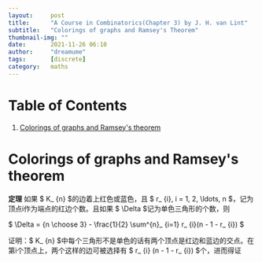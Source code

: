 ```yaml
---
layout:     post
title:      "A Course in Combinatorics(Chapter 3) by J. H. van Lint"
subtitle:   "Colorings of graphs and Ramsey's Theorem"
thumbnail-img: ""
date:       2021-11-26 06:10
author:     "dreamume"
tags: 		[discrete]
category:   maths
---
```

<head>
    <script src="https://cdn.mathjax.org/mathjax/latest/MathJax.js?config=TeX-AMS-MML_HTMLorMML" type="text/javascript"></script>
    <script type="text/x-mathjax-config">
        MathJax.Hub.Config({
            tex2jax: {
            skipTags: ['script', 'noscript', 'style', 'textarea', 'pre'],
            inlineMath: [['$','$']]
            }
        });
    </script>
</head>

# Table of Contents

1.  [Colorings of graphs and Ramsey's theorem](#org634776c)


<a id="org634776c"></a>

# Colorings of graphs and Ramsey's theorem

**定理** 如果 $ K_ {n} $的边着上红色或蓝色，且 $ r_ {i}, i = 1, 2, \\ldots, n $，记为顶点i作为端点的红边个数。且如果 $ \\Delta $记为单色三角形的个数，则

$ \\Delta = {n \\choose 3} - \\frac{1}{2} \\sum^{n}_ {i=1} r_ {i}(n - 1 - r_ {i}) $

证明：$ K_ {n} $中每个三角形不是单色的话有两个顶点是红边和蓝边的交点。在第i个顶点上，两个这样的边可被选择有 $ r_ {i} (n - 1 - r_ {i}) $个，进而得证

